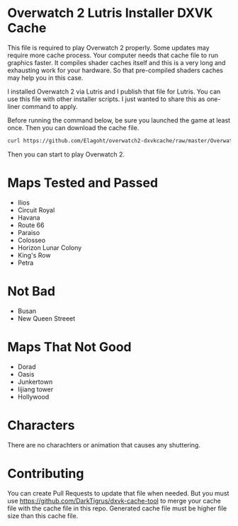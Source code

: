 # Overwatch 2 Lutris Installer DXVK Cache

This file is required to play Overwatch 2 properly. Some updates may require
more cache process. Your computer needs that cache file to run graphics
faster. It compiles shader caches itself and this is a very long and exhausting
work for your hardware. So that pre-compiled shaders caches may help you in
this case.

I installed Overwatch 2 via Lutris and I publish that file for Lutris. You can
use this file with other installer scripts. I just wanted to share this as
one-liner command to apply.

Before running the command below, be sure you launched the game at least once.
Then you can download the cache file.

```bash
curl https://github.com/Elagoht/overwatch2-dxvkcache/raw/master/Overwatch.dxvk-cache -o ~/Games/overwatch-2/Overwatch.dxvk-cache
```

Then you can start to play Overwatch 2. 

# Maps Tested and Passed

* Ilios
* Circuit Royal
* Havana
* Route 66
* Paraiso
* Colosseo
* Horizon Lunar Colony
* King's Row
* Petra 

# Not Bad 

* Busan
* New Queen Streeet

# Maps That Not Good

* Dorad
* Oasis 
* Junkertown
* lijiang tower
* Hollywood


# Characters

There are no charachters or animation that causes any shuttering. 

# Contributing 

You can create Pull Requests to update that file when needed.
But you must use <https://github.com/DarkTigrus/dxvk-cache-tool> to merge your
cache file with the cache file in this repo. Generated cache file must be
higher file size than this cache file.
